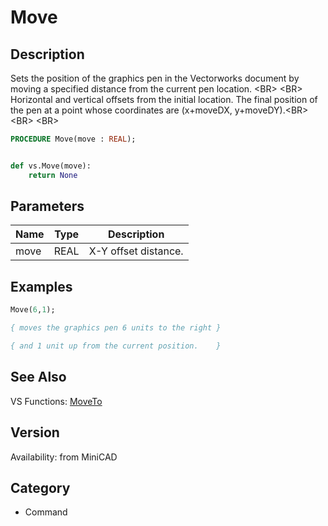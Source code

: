 # Move

## Description
Sets the position of the graphics pen in the Vectorworks document by moving a specified distance from the current pen location. &lt;BR&gt;
&lt;BR&gt;
Horizontal and vertical offsets from the initial location. The final position of the pen at a point whose coordinates are (x+moveDX, y+moveDY).&lt;BR&gt;
&lt;BR&gt;
&lt;BR&gt;


```pascal
PROCEDURE Move(move : REAL);
```

```python

def vs.Move(move):
    return None
```

## Parameters
|Name|Type|Description|
|---|---|---|
|move|REAL|X-Y offset distance.|

## Examples
```pascal
Move(6,1);

{ moves the graphics pen 6 units to the right }

{ and 1 unit up from the current position.    }
```

## See Also
VS Functions:
[MoveTo](MoveTo.md)

## Version
Availability: from MiniCAD
## Category
* Command

